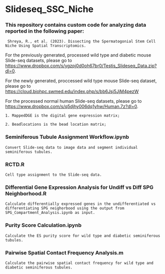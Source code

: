 # Slideseq_SSC_Niche

### This repository contains custom code for analyzing data reported in the following paper:
     
     Shreya, R., et al. (2023). Dissecting the Spermatogonial Stem Cell Niche Using Spatial Transcriptomics.

For the previously generated, processed wild type and diabetic mouse Slide-seq datasets, please go to https://www.dropbox.com/s/ygzpj0d0oh67br0/Testis_Slideseq_Data.zip?dl=0.

For the newly generated, proccessed wild type mouse Slide-seq dataset, please go to https://cloud.biohpc.swmed.edu/index.php/s/bb6Jsj5JjM4pezW

For the processed normal human Slide-seq datasets, please go to https://www.dropbox.com/s/q5djhy006dq1yhw/Human.7z?dl=0.   
   
    
    1. MappedDGE is the digital gene expression matrix;
    
    2. Beadlocations is the bead location matrix;
    

### Seminiferous Tubule Assignment Workflow.ipynb 
   
    Convert Slide-seq data to image data and segment individual seminiferous tubules.
   
### RCTD.R

    Cell type assignment to the Slide-seq data.

### Differential Gene Expression Analysis for Undiff vs Diff SPG Neighborhood.R

    Calculate differentially expressed genes in the undifferentiated vs differentiating SPG neighorbood using the output from SPG_Compartment_Analysis.ipynb as input.

### Purity Score Calculation.ipynb

    Calculate the ES purity score for wild type and diabetic seminiferous tubules. 
    
### Pairwise Spatial Contact Frequency Analysis.m 

    Calculate the pairwise spatial contact frequency for wild type and diabetic seminiferous tubules. 


